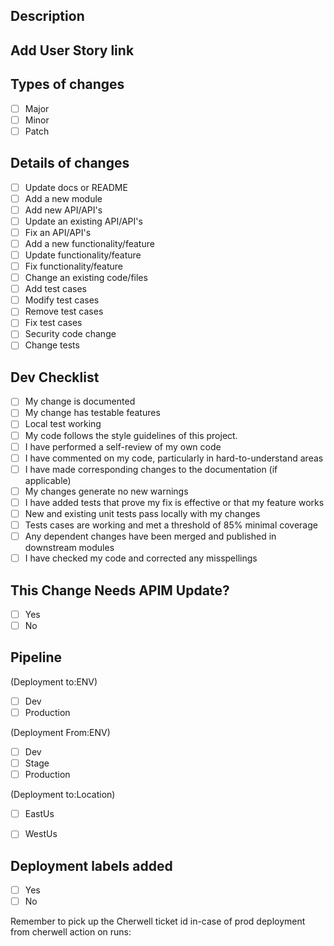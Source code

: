 ## Description
<!--- Describe your changes in detail -->

## Add User Story link
<!--- Please provide the ADO User Story link (Note: not the US number) here.  -->


## Types of changes
<!--- What types of changes does your code-base introduce? Put an `x` in the box that applies and remove any withe spaces in brackets: -->

- [ ] Major
- [ ] Minor
- [ ] Patch

## Details of changes
<!--- What Details of changes does your code introduce? Put an `x` in all the boxes that apply and remove any withe spaces in brackets: -->

- [ ] Update docs or README
- [ ] Add a new module
- [ ] Add new API/API's
- [ ] Update an existing API/API's
- [ ] Fix an API/API's
- [ ] Add a new functionality/feature
- [ ] Update functionality/feature
- [ ] Fix functionality/feature
- [ ] Change an existing code/files
- [ ] Add test cases
- [ ] Modify test cases
- [ ] Remove test cases
- [ ] Fix test cases
- [ ] Security code change
- [ ] Change tests

## Dev Checklist
<!-- scope of testing Put an `x` in all the boxes that apply and remove any withe spaces in brackets: -->

- [ ] My change is documented
- [ ] My change has testable features
- [ ] Local test working
- [ ] My code follows the style guidelines of this project.
- [ ] I have performed a self-review of my own code
- [ ] I have commented on my code, particularly in hard-to-understand areas
- [ ] I have made corresponding changes to the documentation (if applicable)
- [ ] My changes generate no new warnings
- [ ] I have added tests that prove my fix is effective or that my feature works
- [ ] New and existing unit tests pass locally with my changes
- [ ] Tests cases are working and met a threshold of 85% minimal coverage
- [ ] Any dependent changes have been merged and published in downstream modules
- [ ] I have checked my code and corrected any misspellings

## This Change Needs APIM Update?
<!--- Is this change needs an api update? Put an `x` in the box that applies and remove any withe spaces in brackets: -->

- [ ] Yes
- [ ] No
  
## Pipeline
<!-- Mention details of deployment, Env(Dev, Test, Test2, Stage, Production), Location(East, West) -->
<!-- Mention id it's individual deployment to any Env(Dev, Test, Test2, Stage), independent of regular deployment cycle Put an `x` in the box if apply: -->
<!-- if there isn't an issue that this pull request is addressing, just leave the below blank -->
(Deployment to:ENV)
- [ ] Dev
- [ ] Production

(Deployment From:ENV)
- [ ] Dev
- [ ] Stage
- [ ] Production

(Deployment to:Location)
- [ ] EastUs
- [ ] WestUs


## Deployment labels added
<!--- Are deployment labels added to this PR? Put an `x` in the box that applies and remove any withe spaces in brackets: -->

- [ ] Yes
- [ ] No

<!-- Finally Remember to pickup the Cherwell ticket id  -->
Remember to pick up the Cherwell ticket id in-case of prod deployment from cherwell action on runs: 